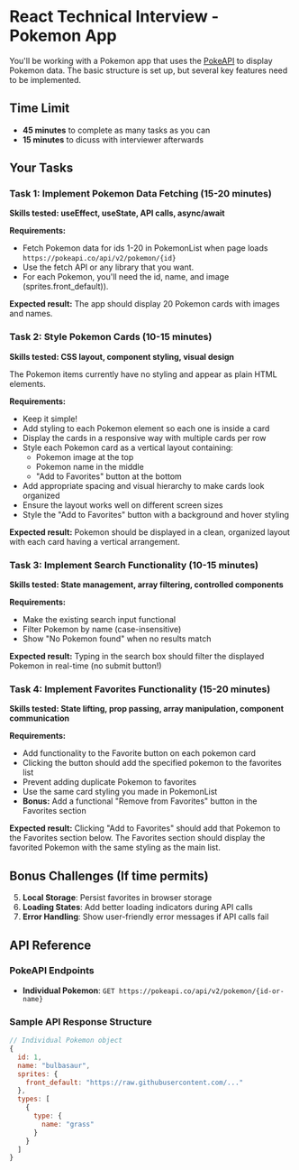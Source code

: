# React Technical Interview - Pokemon App

You'll be working with a Pokemon app that uses the [PokeAPI](https://pokeapi.co/) to display Pokemon data. The basic structure is set up, but several key features need to be implemented.

## Time Limit
- **45 minutes** to complete as many tasks as you can
- **15 minutes** to dicuss with interviewer afterwards

## Your Tasks

### Task 1: Implement Pokemon Data Fetching (15-20 minutes)
**Skills tested: useEffect, useState, API calls, async/await**

**Requirements:**
- Fetch Pokemon data for ids 1-20 in PokemonList when page loads `https://pokeapi.co/api/v2/pokemon/{id}`
- Use the fetch API or any library that you want.
- For each Pokemon, you'll need the id, name, and image (sprites.front_default)).

**Expected result:** The app should display 20 Pokemon cards with images and names.

### Task 2: Style Pokemon Cards (10-15 minutes)
**Skills tested: CSS layout, component styling, visual design**

The Pokemon items currently have no styling and appear as plain HTML elements.

**Requirements:**
- Keep it simple!
- Add styling to each Pokemon element so each one is inside a card
- Display the cards in a responsive way with multiple cards per row
- Style each Pokemon card as a vertical layout containing:
  - Pokemon image at the top
  - Pokemon name in the middle  
  - "Add to Favorites" button at the bottom
- Add appropriate spacing and visual hierarchy to make cards look organized
- Ensure the layout works well on different screen sizes
- Style the "Add to Favorites" button with a background and hover styling

**Expected result:** Pokemon should be displayed in a clean, organized layout with each card having a vertical arrangement.

### Task 3: Implement Search Functionality (10-15 minutes)
**Skills tested: State management, array filtering, controlled components**

**Requirements:**
- Make the existing search input functional
- Filter Pokemon by name (case-insensitive)
- Show "No Pokemon found" when no results match

**Expected result:** Typing in the search box should filter the displayed Pokemon in real-time (no submit button!)

### Task 4: Implement Favorites Functionality (15-20 minutes)
**Skills tested: State lifting, prop passing, array manipulation, component communication**

**Requirements:**
- Add functionality to the Favorite button on each pokemon card
- Clicking the button should add the specified pokemon to the favorites list
- Prevent adding duplicate Pokemon to favorites
- Use the same card styling you made in PokemonList
- **Bonus:** Add a functional "Remove from Favorites" button in the Favorites section

**Expected result:** Clicking "Add to Favorites" should add that Pokemon to the Favorites section below. The Favorites section should display the favorited Pokemon with the same styling as the main list.

## Bonus Challenges (If time permits)

5. **Local Storage**: Persist favorites in browser storage
1. **Loading States**: Add better loading indicators during API calls
2. **Error Handling**: Show user-friendly error messages if API calls fail

## API Reference

### PokeAPI Endpoints
- **Individual Pokemon**: `GET https://pokeapi.co/api/v2/pokemon/{id-or-name}`

### Sample API Response Structure
```javascript
// Individual Pokemon object
{
  id: 1,
  name: "bulbasaur",
  sprites: {
    front_default: "https://raw.githubusercontent.com/..."
  },
  types: [
    {
      type: {
        name: "grass"
      }
    }
  ]
}
```

